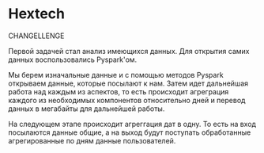 # Hextech

CHANGELLENGE

Первой задачей стал анализ имеющихся данных. 
Для открытия самих данных воспользовались Pyspark'ом. 

Мы берем изначальные данные и с помощью методов Pyspark открываем данные, которые посылают к нам. 
Затем идет дальнейшая работа над каждым из аспектов, то есть происходит агреграция 
каждого из необходимых компонентов относительно дней и перевод данных в мегабайты для дальнейшей работы. 

На следующем этапе происходит агреггация дат в одну. То есть на вход посылаются данные общие, а на выход будут поступать 
обработанные агрегированные по дням данные пользователей. 
